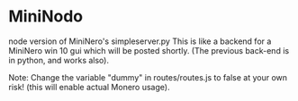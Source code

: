 # MiniNodo
node version of MiniNero's simpleserver.py 
This is like a backend for a MiniNero win 10 gui which will be posted shortly.
(The previous back-end is in python, and works also). 

Note: Change the variable "dummy" in routes/routes.js to false at your own risk! (this will enable actual Monero usage). 

